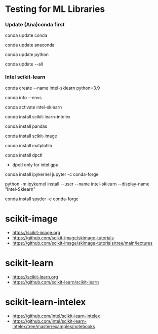 # Testing for ML Libraries

### Update (Ana)conda first 
conda update conda

conda update anaconda

conda update python

conda update --all

### Intel scikit-learn
conda create --name intel-sklearn python=3.9

conda info --envs

conda activate intel-sklearn

conda install scikit-learn-intelex

conda install pandas

conda install scikit-image

conda install matplotlib

conda install dpctl
- dpctl only for intel gpu

conda install ipykernel jupyter -c conda-forge

python -m ipykernel install --user --name intel-sklearn --display-name "Intel-Sklearn"

conda install spyder -c conda-forge

# scikit-image
- https://scikit-image.org
- https://github.com/scikit-image/skimage-tutorials
- https://github.com/scikit-image/skimage-tutorials/tree/main/lectures

# scikit-learn
- https://scikit-learn.org
- https://github.com/scikit-learn/scikit-learn

# scikit-learn-intelex 
- https://github.com/intel/scikit-learn-intelex
- https://github.com/intel/scikit-learn-intelex/tree/master/examples/notebooks
